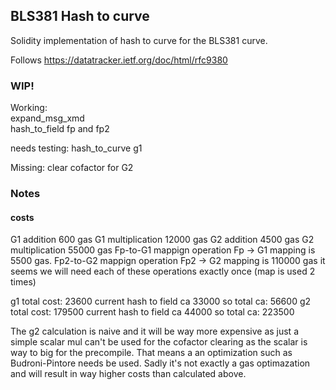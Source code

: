 ## BLS381 Hash to curve

Solidity implementation of hash to curve for the BLS381 curve.

Follows https://datatracker.ietf.org/doc/html/rfc9380

### WIP!

Working:  
expand_msg_xmd  
hash_to_field fp and fp2

needs testing:
hash_to_curve g1

Missing:
clear cofactor for G2

### Notes

#### costs

G1 addition
600 gas
G1 multiplication
12000 gas
G2 addition
4500 gas
G2 multiplication
55000 gas
Fp-to-G1 mappign operation
Fp -> G1 mapping is 5500 gas.
Fp2-to-G2 mappign operation
Fp2 -> G2 mapping is 110000 gas
it seems we will need each of these operations exactly once (map is used 2 times)

g1 total cost: 23600 current hash to field ca 33000 so total ca: 56600
g2 total cost: 179500 current hash to field ca 44000 so total ca: 223500

The g2 calculation is naive and it will be way more expensive as just a simple scalar mul can't be used for the cofactor clearing as the scalar is way to big for the precompile.
That means a an optimization such as Budroni-Pintore needs be used. Sadly it's not exactly a gas optimazation and will result in way higher costs than calculated above.
